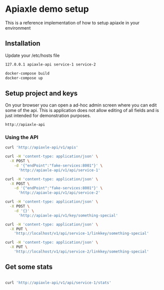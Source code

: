 # Apiaxle demo setup

This is a reference implementation of how to setup apiaxle in your environment

## Installation

Update your /etc/hosts file

```bash
127.0.0.1 apiaxle-api service-1 service-2
```

```bash
docker-compose build
docker-compose up
```

## Setup project and keys

On your browser you can open a ad-hoc admin screen where you can edit some of the api. This is application does not allow editing of all fields and is just intended for demonstration purposes.

```bash
http://apiaxle-api
```

### Using the API

```bash
curl 'http://apiaxle-api/v1/apis'

curl -H 'content-type: application/json' \
  -X POST \
    -d '{"endPoint":"fake-services:8001"}' \
      'http://apiaxle-api/v1/api/service-1'

curl -H 'content-type: application/json' \
  -X POST \
    -d '{"endPoint":"fake-services:8001"}' \
      'http://apiaxle-api/v1/api/service-2'

curl -H 'content-type: application/json' \
  -X POST \
    -d '{}' \
      'http://apiaxle-api/v1/key/something-special'

curl -H 'content-type: application/json' \
  -X PUT \
    'http://localhost/v1/api/service-1/linkkey/something-special'

curl -H 'content-type: application/json' \
  -X PUT \
    'http://localhost/v1/api/service-2/linkkey/something-special'

```

## Get some stats

```bash

curl 'http://apiaxle-api/v1/api/service-1/stats'

```
